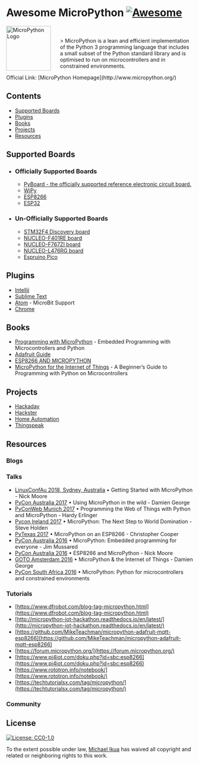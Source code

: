 # Awesome MicroPython [![Awesome](https://awesome.re/badge.svg)](https://awesome.re)

<a href="http://www.micropython.org/"><img src="https://avatars2.githubusercontent.com/u/6298560?s=200&v=4" alt="MicroPython Logo" align="left" style="margin-right: 25px" height=120></a>

<br>

<p>> MicroPython is a lean and efficient implementation of the Python 3 programming language that includes a small subset of the Python standard library and is optimised to run on microcontrollers and in constrained environments. </p>
Official Link: [MicroPython Homepage](http://www.micropython.org/)

<br>

## Contents

- [Supported Boards](#supported-boards)
- [Plugins](#plugins)
- [Books](#books)
- [Projects](#projects)
- [Resources](#resources)

## Supported Boards

- ### Officially Supported Boards

  - [PyBoard - the officially supported reference electronic circuit board.](https://store.micropython.org/category/pyboards)
  - [WiPy](http://micropython.org/resources/docs/en/latest/wipy/)
  - [ESP8266](http://micropython.org/resources/docs/en/latest/esp8266/)
  - [ESP32](https://github.com/micropython/micropython/tree/master/ports/esp32)

- ### Un-Officially Supported Boards

  - [STM32F4 Discovery board](#)
  - [NUCLEO-F401RE board](#)
  - [NUCLEO-F767ZI board](#)
  - [NUCLEO-L476RG board](#)
  - [Espruino Pico](#)

## Plugins

- [Intellij](https://github.com/vlasovskikh/intellij-micropython)
- [Sublime Text](https://github.com/gepd/uPiotMicroPythonTool)
- [Atom](https://atom.io/packages/microbit-python) -  MicroBit Support
- [Chrome](https://chrome.google.com/webstore/detail/micropython/lhdjeebhcalhgnbigbngiaglmladclbo?hl=en-GB)

## Books

- [Programming with MicroPython](http://shop.oreilly.com/product/0636920056515.do) - Embedded Programming with Microcontrollers and Python
- [Adafruit Guide](https://cdn-learn.adafruit.com/downloads/pdf/micropython-basics-what-is-micropython.pdf)
- [ESP8266 AND MICROPYTHON](https://www.elektor.com/esp8266-and-micropython-e-book)
- [MicroPython for the Internet of Things](https://www.apress.com/gp/book/9781484231227) - A Beginner’s Guide to Programming with Python on Microcontrollers

## Projects

- [Hackaday](https://hackaday.io/projects?tag=micropython)
- [Hackster](https://www.hackster.io/projects/tags/micropython)
- [Home Automation](https://medium.com/@rxseger/esp8266-first-project-home-automation-with-relays-switches-pwm-and-an-adc-ad25f317c74f)
- [Thingspeak](https://blog.gypsyengineer.com/en/diy-electronics/micropython-esp8266-sending-data-to-thingspeak.html)

## Resources

### Blogs

### Talks

- [LinuxConfAu 2018, Sydney, Australia](https://www.youtube.com/watch?v=inUMgHQ62sA) • Getting Started with MicroPython - Nick Moore
- [PyCon Australia 2017](https://www.youtube.com/watch?v=WI-nTf5iM84) • Using MicroPython in the wild - Damien George
- [PyConWeb Munich 2017](https://www.youtube.com/watch?v=_-jFb9HSdk4) • Programming the Web of Things with Python and MicroPython - Hardy Erlinger
- [Pycon Ireland 2017](https://www.youtube.com/watch?v=2gPU2CXiphQ&t=1460s) • MicroPython: The Next Step to World Domination - Steve Holden
- [PyTexas 2017](https://www.youtube.com/watch?v=V5xs2DpQi1s) • MicroPython on an ESP8266 - Christopher Cooper
- [PyCon Australia 2016](https://www.youtube.com/watch?v=oCEZyJqkMrE) • MicroPython: Embedded programming for everyone - Jim Mussared
- [PyCon Australia 2016](https://www.youtube.com/watch?v=C19fFU-TVWU) • ESP8266 and MicroPython - Nick Moore
- [GOTO Amsterdam 2016](https://www.youtube.com/watch?v=EvGhPmPPzko&t=447s) • MicroPython & the Internet of Things - Damien George
- [PyCon South Africa 2016](https://www.youtube.com/watch?v=srrf-25_Ytw) • MicroPython: Python for microcontrollers and constrained environments

### Tutorials

- [https://www.dfrobot.com/blog-tag-micropython.html](https://www.dfrobot.com/blog-tag-micropython.html)
- [http://micropython-iot-hackathon.readthedocs.io/en/latest/](http://micropython-iot-hackathon.readthedocs.io/en/latest/)
- [https://github.com/MikeTeachman/micropython-adafruit-mqtt-esp8266](https://github.com/MikeTeachman/micropython-adafruit-mqtt-esp8266)
- [https://forum.micropython.org/](https://forum.micropython.org/)
- [https://www.pi4iot.com/doku.php?id=sbc:esp8266](https://www.pi4iot.com/doku.php?id=sbc:esp8266)
- [https://www.rototron.info/notebook/](https://www.rototron.info/notebook/)
- [https://techtutorialsx.com/tag/micropython/](https://techtutorialsx.com/tag/micropython/)

### Community

## License

[![License: CC0-1.0](https://licensebuttons.net/l/zero/1.0/80x15.png)](http://creativecommons.org/publicdomain/zero/1.0/)

To the extent possible under law, [Michael Ikua](https://github.com/ikuamike) has waived all copyright and related or neighboring rights to this work.